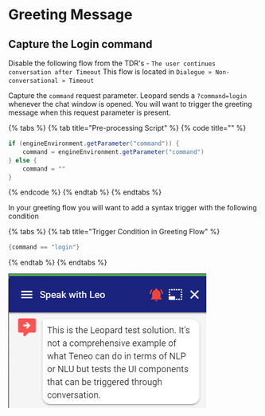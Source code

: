 # Greeting Message

## Capture the Login command

Disable the following flow from the TDR's - `The user continues conversation after Timeout`  This flow is located in `Dialogue » Non-conversational » Timeout`

Capture the `command` request parameter. Leopard sends a `?command=login` whenever the chat window is opened. You will want to trigger the greeting message when this request parameter is present.

{% tabs %}
{% tab title="Pre-processing Script" %}
{% code title="" %}
```groovy
if (engineEnvironment.getParameter("command")) {
	command = engineEnvironment.getParameter("command")
} else {
	command = ""
}
```
{% endcode %}
{% endtab %}
{% endtabs %}

In your greeting flow you will want to add a syntax trigger with the following condition

{% tabs %}
{% tab title="Trigger Condition in Greeting Flow" %}
```groovy
{command == "login"}
```
{% endtab %}
{% endtabs %}

![](../../.gitbook/assets/greeting.png)

